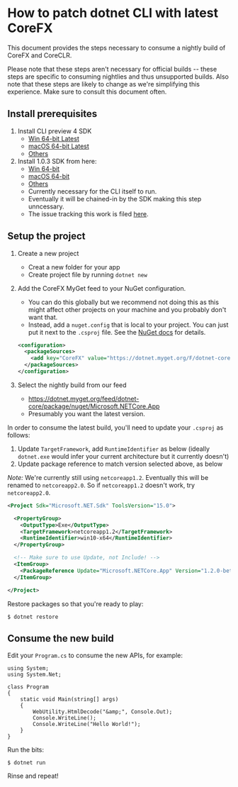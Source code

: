 # How to patch dotnet CLI with latest CoreFX

This document provides the steps necessary to consume a nightly build of CoreFX
and CoreCLR.

Please note that these steps aren't necessary for official builds -- these steps
are specific to consuming nightlies and thus unsupported builds. Also note that
these steps are likely to change as we're simplifying this experience. Make
sure to consult this document often.

## Install prerequisites

1. Install CLI preview 4 SDK
    - [Win 64-bit Latest](https://dotnetcli.blob.core.windows.net/dotnet/Sdk/rel-1.0.0/dotnet-dev-win-x64.latest.exe)
    - [macOS 64-bit Latest](https://dotnetcli.blob.core.windows.net/dotnet/Sdk/rel-1.0.0/dotnet-dev-osx-x64.latest.pkg)
    - [Others](https://github.com/dotnet/cli)
2. Install 1.0.3 SDK from here:
    - [Win 64-bit](https://go.microsoft.com/fwlink/?LinkID=836281)
    - [macOS 64-bit](https://go.microsoft.com/fwlink/?LinkID=836275)
    - [Others](https://www.microsoft.com/net/download/core?v=lts)
    - Currently necessary for the CLI itself to run.
    - Eventually it will be chained-in by the SDK making this step
      unncessary.
    - The issue tracking this work is filed
      [here](https://github.com/dotnet/cli/issues/5194).

## Setup the project

1. Create a new project
    - Creat a new folder for your app
    - Create project file by running `dotnet new`

2. Add the CoreFX MyGet feed to your NuGet configuration.
    - You can do this globally but we recommend not doing this as this might
      affect other projects on your machine and you probably don't want that.
    - Instead, add a `nuget.config` that is local to your project. You can
      just put it next to the `.csproj` file.
      See the [NuGet docs](https://docs.nuget.org/ndocs/consume-packages/configuring-nuget-behavior)
      for details.

    ```xml
    <configuration>
      <packageSources>
        <add key="CoreFX" value="https://dotnet.myget.org/F/dotnet-core/api/v3/index.json" />
      </packageSources>
    </configuration>
    ```

3. Select the nightly build from our feed
    - <https://dotnet.myget.org/feed/dotnet-core/package/nuget/Microsoft.NETCore.App>
    - Presumably you want the latest version.

In order to consume the latest build, you'll need to update your `.csproj`
as follows:

1. Update `TargetFramework`, add `RuntimeIdentifier` as below (ideally
   `dotnet.exe` would infer your current architecture but it currently doesn't)
2. Update package reference to match version selected above, as below

*Note:* We're currently still using `netcoreapp1.2`. Eventually this will be
renamed to `netcoreapp2.0`. So if `netcoreapp1.2` doesn't work, try
`netcoreapp2.0`.

```xml
<Project Sdk="Microsoft.NET.Sdk" ToolsVersion="15.0">

  <PropertyGroup>
    <OutputType>Exe</OutputType>
    <TargetFramework>netcoreapp1.2</TargetFramework>
    <RuntimeIdentifier>win10-x64</RuntimeIdentifier>
  </PropertyGroup>

  <!-- Make sure to use Update, not Include! -->
  <ItemGroup>
    <PackageReference Update="Microsoft.NETCore.App" Version="1.2.0-beta-001285-00" />
  </ItemGroup>

</Project>
```

Restore packages so that you're ready to play:

```
$ dotnet restore
```

## Consume the new build

Edit your `Program.cs` to consume the new APIs, for example:

```CSharp
using System;
using System.Net;

class Program
{
    static void Main(string[] args)
    {
        WebUtility.HtmlDecode("&amp;", Console.Out);
        Console.WriteLine();
        Console.WriteLine("Hello World!");
    }
}
```

Run the bits:

```
$ dotnet run
```

Rinse and repeat!
